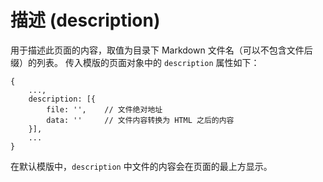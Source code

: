 描述 (description)
========
用于描述此页面的内容，取值为目录下 Markdown 文件名（可以不包含文件后缀）的列表。
传入模版的页面对象中的 `description` 属性如下：
```
{
    ...,
    description: [{
        file: '',    // 文件绝对地址
        data: ''     // 文件内容转换为 HTML 之后的内容
    }],
    ...
}
```
在默认模版中，`description` 中文件的内容会在页面的最上方显示。